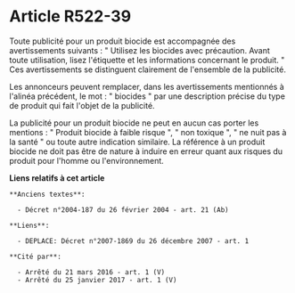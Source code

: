 # Article R522-39

Toute publicité pour un produit biocide est accompagnée des avertissements suivants : " Utilisez les biocides avec
précaution. Avant toute utilisation, lisez l'étiquette et les informations concernant le produit. " Ces avertissements se
distinguent clairement de l'ensemble de la publicité.

Les annonceurs peuvent remplacer, dans les avertissements mentionnés à l'alinéa précédent, le mot : " biocides " par une
description précise du type de produit qui fait l'objet de la publicité.

La publicité pour un produit biocide ne peut en aucun cas porter les mentions : " Produit biocide à faible risque ", " non
toxique ", " ne nuit pas à la santé " ou toute autre indication similaire. La référence à un produit biocide ne doit pas être
de nature à induire en erreur quant aux risques du produit pour l'homme ou l'environnement.

**Liens relatifs à cet article**

	**Anciens textes**:

	  - Décret n°2004-187 du 26 février 2004 - art. 21 (Ab)

	**Liens**:

	  - DEPLACE: Décret n°2007-1869 du 26 décembre 2007 - art. 1

	**Cité par**:

	  - Arrêté du 21 mars 2016 - art. 1 (V)
	  - Arrêté du 25 janvier 2017 - art. 1 (V)
